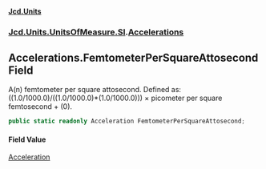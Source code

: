 #### [Jcd.Units](index.md 'index')
### [Jcd.Units.UnitsOfMeasure.SI](Jcd.Units.UnitsOfMeasure.SI.md 'Jcd.Units.UnitsOfMeasure.SI').[Accelerations](Accelerations.md 'Jcd.Units.UnitsOfMeasure.SI.Accelerations')

## Accelerations.FemtometerPerSquareAttosecond Field

A(n) femtometer per square attosecond. Defined as: ((1.0/1000.0)/((1.0/1000.0)*(1.0/1000.0))) × picometer per square femtosecond + (0).

```csharp
public static readonly Acceleration FemtometerPerSquareAttosecond;
```

#### Field Value
[Acceleration](Acceleration.md 'Jcd.Units.UnitTypes.Acceleration')